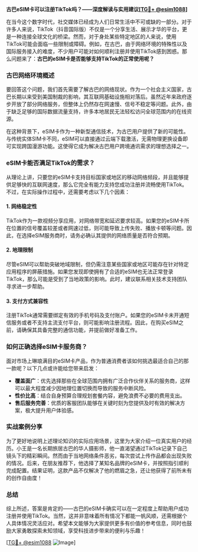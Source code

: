 **古巴eSIM卡可以注册TikTok吗？——深度解读与实用建议[[TG💪+ @esim1088](https://t.me/s/esim1088)]**

在当今这个数字时代，社交媒体已经成为人们日常生活中不可或缺的一部分。对于许多人来说，TikTok（抖音国际版）不仅是一个分享生活、展示才华的平台，更是一种连接全球文化的桥梁。然而，对于身处某些特定地区的人来说，使用TikTok可能会面临一些限制或障碍。例如，在古巴，由于网络环境的特殊性以及国际服务接入的难度，不少用户可能对如何顺利注册并使用TikTok感到困惑。那么问题来了：**古巴的eSIM卡是否能够支持TikTok的正常使用呢？**

### 古巴网络环境概述

要回答这个问题，我们首先需要了解古巴的网络现状。作为一个社会主义国家，古巴长期以来受到美国制裁的影响，其互联网基础设施相对落后。虽然近年来政府逐步开放了部分网络服务，但整体上仍然存在网速慢、信号不稳定等问题。此外，由于缺乏足够的国际数据流量支持，许多本地居民无法轻松访问全球范围内的在线资源。

在这种背景下，eSIM卡作为一种新型通信技术，为古巴用户提供了新的可能性。与传统实体SIM卡不同，eSIM可以直接通过云端下载激活，无需物理更换设备即可实现跨国漫游功能。这使得它成为解决古巴用户跨境通讯需求的理想选择之一。

### eSIM卡能否满足TikTok的需求？

从理论上讲，只要您的eSIM卡支持目标国家或地区的移动网络频段，并且能够提供足够快的互联网速度，那么它完全有能力支持您成功注册并流畅使用TikTok。不过，在实际操作过程中，还需要考虑以下几个因素：

#### 1. 网络稳定性
TikTok作为一款视频分享应用，对网络带宽和延迟要求较高。如果您的eSIM卡所在位置的信号覆盖较差或者网速过低，则可能导致上传失败、播放卡顿等问题。因此，在选择eSIM服务商时，请务必确认其提供的网络质量是否符合预期。

#### 2. 地理限制
尽管eSIM可以帮助突破地域限制，但仍需注意某些国家或地区可能存在针对特定应用程序的屏蔽措施。如果您发现即使拥有了合适的eSIM也无法正常登录TikTok，那么可能是受到了当地政策的影响。此时，建议联系相关技术支持团队寻求进一步帮助。

#### 3. 支付方式兼容性
注册TikTok通常需要绑定有效的手机号码及支付账户。如果您的eSIM卡未开通短信服务或者不支持主流支付平台，则可能影响注册流程。因此，在购买eSIM之前，请确保其具备完整的通信功能，并提前做好准备工作。

### 如何正确选择eSIM卡服务商？

面对市场上琳琅满目的eSIM卡产品，作为普通消费者该如何挑选最适合自己的那一款呢？以下几点或许能给您带来启发：

- **覆盖面广**：优先选择那些在全球范围内拥有广泛合作伙伴关系的服务商，这样可以最大程度减少因地理位置切换而导致的服务中断风险。
- **性价比高**：结合自身预算合理规划套餐内容，避免浪费不必要的费用支出。
- **售后服务完善**：优质的客服团队能够在关键时刻为您提供及时有效的解决方案，极大提升用户体验感。

### 实战案例分享

为了更好地说明上述理论知识的实际应用场景，这里为大家介绍一位真实用户的经历。小王是一名长期旅居古巴的华人摄影师，他一直渴望通过TikTok记录下自己镜头下的精彩瞬间。然而由于当地网络条件恶劣，每次尝试上传作品都会出现失败的情况。后来，在朋友推荐下，他选择了某知名品牌的eSIM卡，并按照指引顺利完成配置。结果证明，这款产品不仅解决了他的燃眉之急，还让他获得了前所未有的创作自由度！

### 总结

综上所述，答案是肯定的——古巴的eSIM卡确实可以在一定程度上帮助用户成功注册并使用TikTok。当然，这并非意味着所有情况下都能一帆风顺，还需根据个人具体情况灵活应对。希望本文能够为大家提供更多有价值的参考信息，同时也鼓励大家勇敢探索未知领域，享受科技进步带来的便利与乐趣！

[[TG💪+ @esim1088](https://t.me/s/esim1088) ![Image](https://i.postimg.cc/4NQfJmqS/Snipaste-2025-05-13-00-14-12.png)]